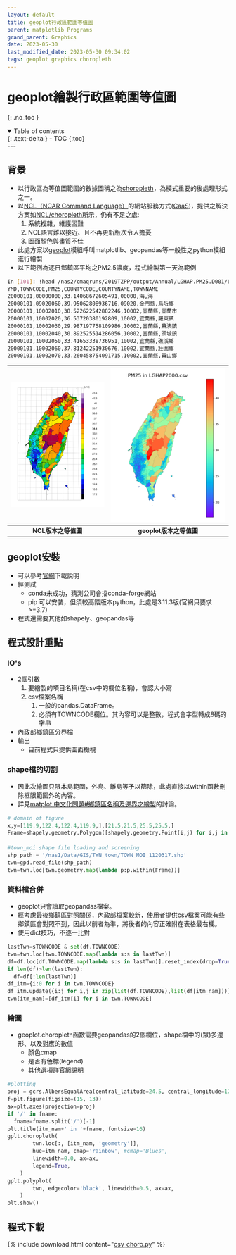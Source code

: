 ```yaml
---
layout: default
title: geoplot行政區範圍等值圖
parent: matplotlib Programs
grand_parent: Graphics
date: 2023-05-30
last_modified_date: 2023-05-30 09:34:02
tags: geoplot graphics choropleth
---
```


# geoplot繪製行政區範圍等值圖
{: .no_toc }

<details open markdown="block">
  <summary>
    Table of contents
  </summary>
  {: .text-delta }
- TOC
{:toc}
</details>
---

## 背景

- 以行政區為等值圖範圍的數據圖稱之為[choropleth](https://en.wikipedia.org/wiki/Choropleth_map)，為模式重要的後處理形式之一。
- 以[NCL（NCAR Command Language）](https://www.ncl.ucar.edu/)的網站服務方式([CaaS](http://125.229.149.182/chrpleth.html))，提供之解決方案如[NCL/choropleth](../NCL/choropleth.md)所示，仍有不足之處:
  1. 系統複雜，維護困難
  2. NCL語言難以接近、且不再更新版次令人擔憂
  3. 圖面顏色與畫質不佳
- 此處方案以[geoplot](https://ithelp.ithome.com.tw/articles/10204839)模組呼叫matplotlib、geopandas等一般性之python模組進行繪製
- 以下範例為逐日鄉鎮區平均之PM2.5濃度，程式繪製第一天為範例

```bash
In [101]: !head /nas2/cmaqruns/2019TZPP/output/Annual/LGHAP.PM25.D001/LGHAP2000.csv
YMD,TOWNCODE,PM25,COUNTYCODE,COUNTYNAME,TOWNNAME
20000101,00000000,33.14068672605491,00000,海,海
20000101,09020060,39.95062808936716,09020,金門縣,烏坵鄉
20000101,10002010,38.522622542882246,10002,宜蘭縣,宜蘭市
20000101,10002020,36.53720380192809,10002,宜蘭縣,羅東鎮
20000101,10002030,29.987197758109986,10002,宜蘭縣,蘇澳鎮
20000101,10002040,30.892525514286056,10002,宜蘭縣,頭城鎮
20000101,10002050,33.41653338736951,10002,宜蘭縣,礁溪鄉
20000101,10002060,37.81242251930676,10002,宜蘭縣,壯圍鄉
20000101,10002070,33.260458754091715,10002,宜蘭縣,員山鄉
```

|![](https://github.com/sinotec2/Focus-on-Air-Quality/raw/main/attachments/2023-05-30-10-51-07.png)|![](https://github.com/sinotec2/Focus-on-Air-Quality/raw/main/attachments/2023-05-30-09-47-27.png)|
|:-:|:-:|
|<b>NCL版本之等值圖</b>|<b>geoplot版本之等值圖</b>|


## geoplot安裝

- 可以參考[官網](https://residentmario.github.io/geoplot/installation.html)下載說明
- 經測試
  - conda未成功，猜測公司會擋conda-forge網站
  - pip 可以安裝，但須較高階版本python，此處是3.11.3版(官網只要求>=3.7)
- 程式還需要其他如shapely、geopandas等

## 程式設計重點

### IO's

- 2個引數
  1. 要繪製的項目名稱(在csv中的欄位名稱)，會認大小寫
  2. csv檔案名稱
     1. 一般的pandas.DataFrame。
     2. 必須有TOWNCODE欄位。其內容可以是整數，程式會字型轉成8碼的字串
- 內政部鄉鎮區分界檔
- 輸出
  - 目前程式只提供圖面檢視

### shape檔的切割

- 因此次繪圖只限本島範圍，外島、離島等予以篩除，此處直接以within函數刪除框限範圍外的內容。
- 詳見[matplot 中文化問題#鄉鎮區名稱及邊界之繪製](https://sinotec2.github.io/FAQ/2023/05/29/matplotlib_ttf.html#鄉鎮區名稱及邊界之繪製)的討論。

```python
# domain of figure
x,y=[119.9,122.4,122.4,119.9,],[21.5,21.5,25.5,25.5,]
Frame=shapely.geometry.Polygon([shapely.geometry.Point(i,j) for i,j in zip(x,y)])

#town_moi shape file loading and screening
shp_path = '/nas1/Data/GIS/TWN_town/TOWN_MOI_1120317.shp'
twn=gpd.read_file(shp_path)
twn=twn.loc[twn.geometry.map(lambda p:p.within(Frame))]
```

### 資料檔合併

- geoplot只會讀取geopandas檔案。
- 經考慮最後鄉鎮區對照關係，內政部檔案較新，使用者提供csv檔案可能有些鄉鎮區會對照不到，因此以前者為準，將後者的內容正確附在表格最右欄。
- 使用dict技巧，不逐一比對

```python
lastTwn=sTOWNCODE & set(df.TOWNCODE)
twn=twn.loc[twn.TOWNCODE.map(lambda s:s in lastTwn)]
df=df.loc[df.TOWNCODE.map(lambda s:s in lastTwn)].reset_index(drop=True)
if len(df)>len(lastTwn):
  df=df[:len(lastTwn)]
df_itm={i:0 for i in twn.TOWNCODE}
df_itm.update({i:j for i,j in zip(list(df.TOWNCODE),list(df[itm_nam]))})
twn[itm_nam]=[df_itm[i] for i in twn.TOWNCODE]
```

### 繪圖

- geoplot.choropleth函數需要geopandas的2個欄位，shape檔中的(眾)多邊形、以及對應的數值
  - 顏色cmap
  - 是否有色標(legend)
  - 其他選項詳官網[說明](https://residentmario.github.io/geoplot/api_reference.html?highlight=choropleth#geoplot.geoplot.choropleth)

```python
#plotting
proj = gcrs.AlbersEqualArea(central_latitude=24.5, central_longitude=120)
f=plt.figure(figsize=(15, 13))
ax=plt.axes(projection=proj)
if '/' in fname:
  fname=fname.split('/')[-1]
plt.title(itm_nam+' in '+fname, fontsize=16)
gplt.choropleth(
        twn.loc[:, [itm_nam, 'geometry']],
        hue=itm_nam, cmap='rainbow', #cmap='Blues',
        linewidth=0.0, ax=ax,
        legend=True,
    )
gplt.polyplot(
        twn, edgecolor='black', linewidth=0.5, ax=ax,
    )
plt.show()
```

## 程式下載

{% include download.html content="[csv_choro.py](https://github.com/sinotec2/Focus-on-Air-Quality/blob/main/utilities/Graphics/matplotlib/csv_choro.py)" %}
